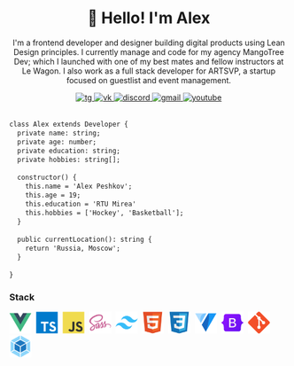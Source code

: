 ## <h1 align="center">👋 Hello! I'm Alex</h1>

<p align="center">
I'm a frontend developer and designer building digital products using Lean Design principles.  I currently manage and code for my agency MangoTree Dev; which I launched with one of my best mates and fellow instructors at Le Wagon. I also work as a full stack developer for ARTSVP, a startup focused on guestlist and event management.   
</p>

<div align="center">
  <a href="https://t.me/youngjuicycashrussia" target="_blank">
    <img src="https://github.com/gauravghongde/social-icons/blob/master/PNG/Color/Telegram.png" width="20" height="20" alt="tg" />
  </a>
  <a href="https://vk.com/mnenie_mozhno" target="_blank">
    <img src="https://github.com/gauravghongde/social-icons/blob/master/PNG/Color/VK.png" width="20" height="20" alt="vk" />
  </a>
  <a href="https://discordapp.com/users/886264669478727730/" target="_blank">
    <img src="https://github.com/gauravghongde/social-icons/blob/master/PNG/Color/Discord.png" width="20" height="20" alt="discord" />
  </a>
  <a href="mailto: alexpeshkov4vuz@gmail.com" target="_blank">
    <img src="https://github.com/gauravghongde/social-icons/blob/master/PNG/Color/Gmail.png" width="20" height="20" alt="gmail" />
  </a>
  <a href="https://www.youtube.com/channel/UCWKSTQaQMBSaYtIaxXuD7vQ" target="_blank">
    <img src="https://github.com/gauravghongde/social-icons/blob/master/PNG/Color/Youtube.png" width="20" height="20" alt="youtube" />
  </a>
</div>
<br>

```
class Alex extends Developer {
  private name: string;
  private age: number;
  private education: string;
  private hobbies: string[];

  constructor() {
    this.name = 'Alex Peshkov';
    this.age = 19;
    this.education = 'RTU Mirea'
    this.hobbies = ['Hockey', 'Basketball'];
  }

  public currentLocation(): string {
    return 'Russia, Moscow';
  }

}
```

### Stack

<div>
  <img src="https://github.com/devicons/devicon/blob/master/icons/vuejs/vuejs-original.svg" title="vue" alt="vue" width="40" height="40"/>&nbsp
  <img src="https://github.com/devicons/devicon/blob/master/icons/typescript/typescript-original.svg" title="ts" alt="ts" width="40" height="40"/>&nbsp
  <img src="https://github.com/devicons/devicon/blob/master/icons/javascript/javascript-original.svg" title="js" alt="js" width="40" height="40"/>&nbsp
  <img src="https://github.com/devicons/devicon/blob/master/icons/sass/sass-original.svg" title="sass/scss" alt="sass/scss" width="40" height="40"/>&nbsp;
  <img src="https://github.com/devicons/devicon/blob/master/icons/tailwindcss/tailwindcss-plain.svg" title="tailwind" alt="tailwind" width="40" height="40"/>&nbsp;
  <!-- <img src="https://github.com/devicons/devicon/blob/master/icons/react/react-original.svg" title="react" alt="react" width="40" height="40"/>&nbsp -->
  <img src="https://github.com/devicons/devicon/blob/master/icons/html5/html5-original.svg" title="html5" alt="html5" width="40" height="40"/>&nbsp
  <img src="https://github.com/devicons/devicon/blob/master/icons/css3/css3-original.svg" title="css" alt="css" width="40" height="40"/>&nbsp
  <img src="https://github.com/devicons/devicon/blob/master/icons/vuetify/vuetify-original.svg" title="vuetify" alt="vuetify" width="40" height="40"/>&nbsp
  <img src="https://github.com/devicons/devicon/blob/master/icons/bootstrap/bootstrap-original.svg" title="bootstrap" alt="bootstrap" width="40" height="40"/>&nbsp
    <img src="https://github.com/devicons/devicon/blob/master/icons/git/git-original.svg" title="git" alt="git" width="40" height="40"/>&nbsp
  <img src="https://github.com/devicons/devicon/blob/master/icons/webpack/webpack-original.svg" title="webpack" alt="webpack" width="40" height="40"/>&nbsp;
</div>
